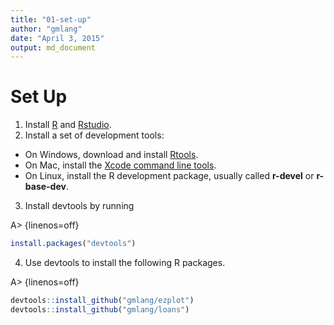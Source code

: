 ```yaml
---
title: "01-set-up"
author: "gmlang"
date: "April 3, 2015"
output: md_document
---
```


# Set Up

1. Install [R](http://www.r-project.org) and [Rstudio](http://www.rstudio.com/products/rstudio/download/).
2. Install a set of development tools:
* On Windows, download and install [Rtools](http://cran.r-project.org/bin/windows/Rtools/). 
* On Mac, install the [Xcode command line tools](https://developer.apple.com/downloads). 
* On Linux, install the R development package, usually called **r-devel** or **r-base-dev**.
3. Install devtools by running 

A> {linenos=off}
```r
install.packages("devtools")
```

4. Use devtools to install the following R packages.

A> {linenos=off}
```r
devtools::install_github("gmlang/ezplot")
devtools::install_github("gmlang/loans")
```
